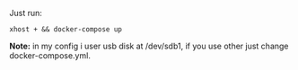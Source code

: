 Just run:

```
xhost + && docker-compose up
```

**Note:** in my config i user usb disk at /dev/sdb1, if you use other just change docker-compose.yml.

